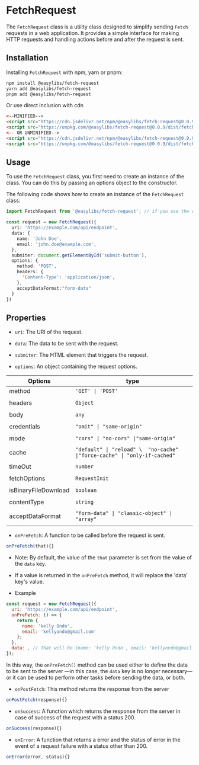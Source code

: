 # FetchRequest

The `FetchRequest` class is a utility class designed to simplify sending `Fetch` requests in a web application. It provides a simple interface for making HTTP requests and handling actions before and after the request is sent.

## Installation

Installing `FetchRequest` with npm, yarn or pnpm:

```bash
npm install @easylibs/fetch-request
yarn add @easylibs/fetch-request
pnpm add @easylibs/fetch-request
```

Or use direct inclusion with cdn

```html
<--MINIFIED-->
<script src="https://cdn.jsdelivr.net/npm/@easylibs/fetch-request@0.0.9/dist/fetch-request.min.js"></script>
<script src="https://unpkg.com/@easylibs/fetch-request@0.0.9/dist/fetch-request.min.js"></script>
<-- OR UNMINIFIED-->
<script src="https://cdn.jsdelivr.net/npm/@easylibs/fetch-request@0.0.9/dist/fetch-request.js"></script>
<script src="https://unpkg.com/@easylibs/fetch-request@0.0.9/dist/fetch-request.js"></script>
```

## Usage

To use the `FetchRequest` class, you first need to create an instance of the class. You can do this by passing an options object to the constructor.

The following code shows how to create an instance of the `FetchRequest` class:

```typescript
import FetchRequest from '@easylibs/fetch-request'; // if you use the cdn, this line is not necessary

const request = new FetchRequest({
  uri: 'https://example.com/api/endpoint',
  data: {
    name: 'John Doe',
    email: 'john.doe@example.com',
  },
  submiter: document.getElementById('submit-button'),
  options: {
    method: 'POST',
    headers: {
      'Content-Type': 'application/json',
    },
    acceptDataFormat:"form-data"
  }
})
```

## Properties

* `uri`: The URI of the request.

* `data`: The data to be sent with the request.

* `submiter`: The HTML element that triggers the request.

* `options`: An object containing the request options.

|  Options                |                                     type                                  |
|-------------------------|---------------------------------------------------------------------------|
|  method                 |  `'GET' \| 'POST'`                                                        |
|                         |                                                                           |
|  headers                |  `Object`                                                                 |
|                         |                                                                           |
|  body                   |  `any`                                                                    |
|                         |                                                                           |
|  credentials            |  `"omit" \| "same-origin"`                                                |
|                         |                                                                           |
|  mode                   |  `"cors" \| "no-cors" \|"same-origin"`                                    |
|                         |                                                                           |
|  cache                  |  `"default" \| "reload" \  "no-cache" \|"force-cache" \| "only-if-cached"`|
|                         |                                                                           |
|  timeOut                |  `number`                                                                 |
|                         |                                                                           |
|  fetchOptions           |  `RequestInit`                                                            |
|                         |                                                                           |
|  isBinaryFileDownload   |  `boolean`                                                                |
|                         |                                                                           |
|  contentType            |  `string`                                                                 |
|                         |                                                                           |
|  acceptDataFormat       |   `"form-data" \| "classic-object" \| "array"`                            |
|                         |                                                                           |

* `onPreFetch`: A function to be called before the request is sent.

```javascript
onPreFetch(that){}
```

* Note: By default, the value of the `that` parameter is set from the value of the `data` key.
* If a value is returned in the `onPreFetch` method, it will replace the 'data' key's value.

* Example

```javascript
const request = new FetchRequest({
  uri: 'https://example.com/api/endpoint',
  onPreFetch: () => {
    return {
      name: 'kelly Ondo',
      email: 'kellyondo@gmail.com'
    };
  },
  data: , // That will be {name: 'kelly Ondo', email: 'kellyondo@gmail.com'}
});
```

In this way, the `onPreFetch()` method can be used either to define the data to be sent to the server —in this case, the `data` key is no longer necessary— or it can be used to perform other tasks before sending the data, or both.

* `onPostFetch`: This method returns the response from the server

```javascript
onPostFetch(response){}
```

* `onSuccess`: A function which returns the response from the server in case of success of the request with a status 200.

```javascript
onSuccess(response){}
```

* `onError`: A function that returns a error and the status of error in the event of a request failure with a status other than 200.

```javascript
onError(error, status){}
```
